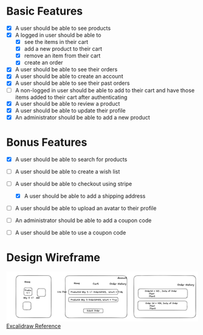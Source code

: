 # Basic Features

- [x] A user should be able to see products
- [x] A logged in user should be able to
  - [x] see the items in their cart
  - [x] add a new product to their cart
  - [x] remove an item from their cart
  - [x] create an order
- [x] A user should be able to see their orders
- [x] A user should be able to create an account
- [x] A user should be able to see their past orders
- [ ] A non-logged in user should be able to add to their cart and have those items added to their cart after authenticating
- [x] A user should be able to review a product
- [x] A user should be able to update their profile
- [x] An administrator should be able to add a new product

# Bonus Features

- [x] A user should be able to search for products

- [ ] A user should be able to create a wish list
- [ ] A user should be able to checkout using stripe
  - [x] A user should be able to add a shipping address
- [ ] A user should be able to upload an avatar to their profile
- [ ] An administrator should be able to add a coupon code
- [ ] A user should be able to use a coupon code

# Design Wireframe

![Wireframe](Wireframe.png)
[Excalidraw Reference](https://excalidraw.com/#room=f9a4d1f3b3eedae37485,fMAg9Q5MQjcqxRf6tUwELw)
